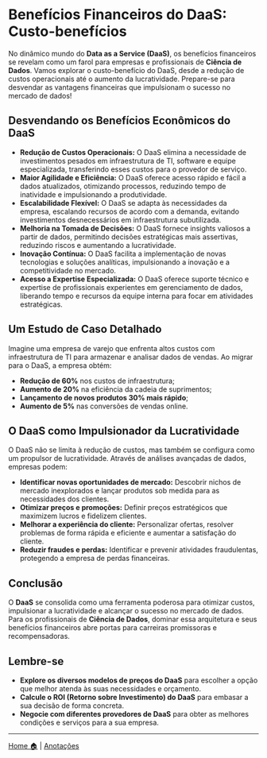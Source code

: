 # Benefícios Financeiros do DaaS: Custo-benefícios

No dinâmico mundo do **Data as a Service (DaaS)**, os benefícios financeiros se revelam como um farol para empresas e profissionais de **Ciência de Dados**. Vamos explorar o custo-benefício do DaaS, desde a redução de custos operacionais até o aumento da lucratividade. Prepare-se para desvendar as vantagens financeiras que impulsionam o sucesso no mercado de dados!

## Desvendando os Benefícios Econômicos do DaaS

* **Redução de Custos Operacionais:** O DaaS elimina a necessidade de investimentos pesados em infraestrutura de TI, software e equipe especializada, transferindo esses custos para o provedor de serviço. 
* **Maior Agilidade e Eficiência:** O DaaS oferece acesso rápido e fácil a dados atualizados, otimizando processos, reduzindo tempo de inatividade e impulsionando a produtividade.
* **Escalabilidade Flexível:** O DaaS se adapta às necessidades da empresa, escalando recursos de acordo com a demanda, evitando investimentos desnecessários em infraestrutura subutilizada.
* **Melhoria na Tomada de Decisões:** O DaaS fornece insights valiosos a partir de dados, permitindo decisões estratégicas mais assertivas, reduzindo riscos e aumentando a lucratividade.
* **Inovação Contínua:** O DaaS facilita a implementação de novas tecnologias e soluções analíticas, impulsionando a inovação e a competitividade no mercado.
* **Acesso a Expertise Especializada:** O DaaS oferece suporte técnico e expertise de profissionais experientes em gerenciamento de dados, liberando tempo e recursos da equipe interna para focar em atividades estratégicas.

## Um Estudo de Caso Detalhado

Imagine uma empresa de varejo que enfrenta altos custos com infraestrutura de TI para armazenar e analisar dados de vendas. Ao migrar para o DaaS, a empresa obtém:

* **Redução de 60%** nos custos de infraestrutura;
* **Aumento de 20%** na eficiência da cadeia de suprimentos;
* **Lançamento de novos produtos 30% mais rápido**;
* **Aumento de 5%** nas conversões de vendas online.

## O DaaS como Impulsionador da Lucratividade

O DaaS não se limita à redução de custos, mas também se configura como um propulsor de lucratividade. Através de análises avançadas de dados, empresas podem:

* **Identificar novas oportunidades de mercado:** Descobrir nichos de mercado inexplorados e lançar produtos sob medida para as necessidades dos clientes.
* **Otimizar preços e promoções:** Definir preços estratégicos que maximizem lucros e fidelizem clientes.
* **Melhorar a experiência do cliente:** Personalizar ofertas, resolver problemas de forma rápida e eficiente e aumentar a satisfação do cliente.
* **Reduzir fraudes e perdas:** Identificar e prevenir atividades fraudulentas, protegendo a empresa de perdas financeiras.

## Conclusão

O **DaaS** se consolida como uma ferramenta poderosa para otimizar custos, impulsionar a lucratividade e alcançar o sucesso no mercado de dados. Para os profissionais de **Ciência de Dados**, dominar essa arquitetura e seus benefícios financeiros abre portas para carreiras promissoras e recompensadoras.

## **Lembre-se**

* **Explore os diversos modelos de preços do DaaS** para escolher a opção que melhor atenda às suas necessidades e orçamento.
* **Calcule o ROI (Retorno sobre Investimento) do DaaS** para embasar a sua decisão de forma concreta.
* **Negocie com diferentes provedores de DaaS** para obter as melhores condições e serviços para a sua empresa.

---

[Home 🏠](../../README.md) | [Anotações](../anotacoes.md)